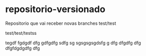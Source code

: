 # repositorio-versionado
 Repositorio que vai receber novas branches
test/test

test/test/testss

tegdf fgdgdf dfg gdfgdfg sdfg sg sgsgsgsgdsfg g dfg dfgdfg dfg dfgfdgdgdfg dfg
